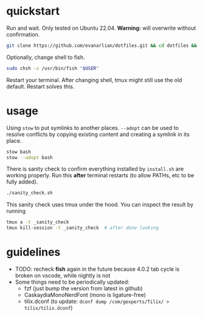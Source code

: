 # quickstart
Run and wait. Only tested on Ubuntu 22.04. **Warning:** will overwrite without confirmation.
```bash
git clone https://github.com/evanarlian/dotfiles.git && cd dotfiles && sudo apt update && ./install.sh
```
Optionally, change shell to fish.
```bash
sudo chsh -s /usr/bin/fish "$USER"
```
Restart your terminal. After changing shell, tmux might still use the old default. Restart solves this.

# usage
Using `stow` to put symlinks to another places. `--adopt` can be used to resolve conflicts by copying existing content and creating a symlink in its place.
```bash
stow bash  
stow --adopt bash
```
There is sanity check to confirm everything installed by `install.sh` are working properly. Run this **after** terminal restarts (to allow PATHs, etc to be fully added).
```bash
./sanity_check.sh
```
This sanity check uses tmux under the hood. You can inspect the result by running
```bash
tmux a -t _sanity_check
tmux kill-session -t _sanity_check  # after done looking
```

# guidelines
* TODO: recheck **fish** again in the future because 4.0.2 tab cycle is broken on vscode, while nightly is not
* Some things need to be periodically updated:
    * fzf (just bump the version from latest in github)
    * CaskaydiaMonoNerdFont (mono is ligature-free)
    * tilix.dconf (to update: `dconf dump /com/gexperts/Tilix/ > tilix/tilix.dconf`)
